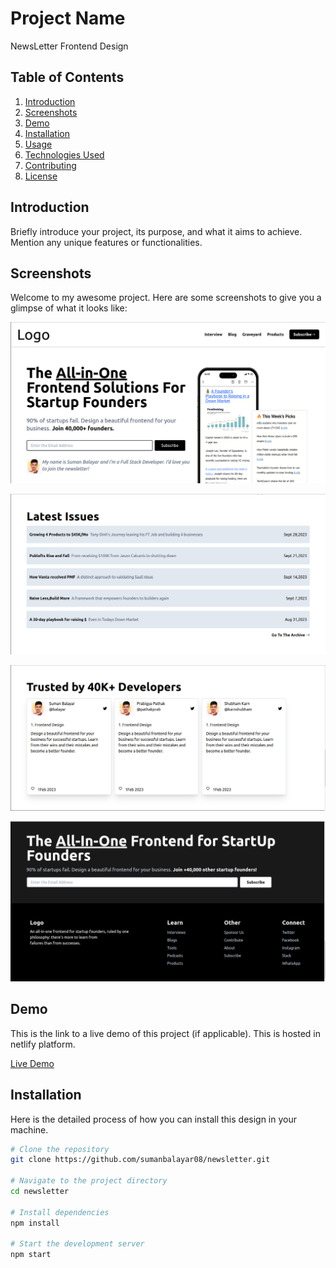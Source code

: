 # Project Name

NewsLetter Frontend Design

## Table of Contents

1. [Introduction](#introduction)
2. [Screenshots](#screenshots)
3. [Demo](#demo)
4. [Installation](#installation)
5. [Usage](#usage)
6. [Technologies Used](#technologies-used)
7. [Contributing](#contributing)
8. [License](#license)

## Introduction

Briefly introduce your project, its purpose, and what it aims to achieve. Mention any unique features or functionalities.

## Screenshots

Welcome to my awesome project. Here are some screenshots to give you a glimpse of what it looks like:


![Screenshot 1](src/image/part1.png)

![Screenshot 2](src/image/part2.png)

![Screenshot 3](src/image/part3.png)

![Screenshot 4](src/image/part4.png)


## Demo

This is the link to a live demo of this project (if applicable). This is hosted in netlify platform.

[Live Demo](https://newsletterco.netlify.app)

## Installation

Here is the detailed process of how you can install this design in your machine.

```bash
# Clone the repository
git clone https://github.com/sumanbalayar08/newsletter.git

# Navigate to the project directory
cd newsletter

# Install dependencies
npm install

# Start the development server
npm start
